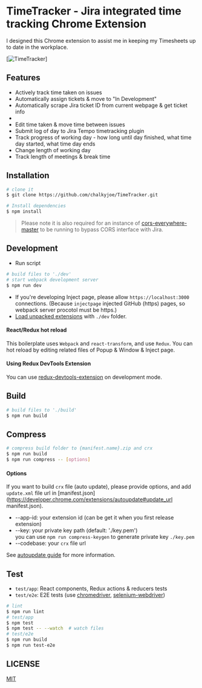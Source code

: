 # TimeTracker - Jira integrated time tracking Chrome Extension

I designed this Chrome extension to assist me in keeping my Timesheets up to date in the workplace.

[![TimeTracker](https://imgur.com/V49WvEX.jpg)]
## Features

 - Actively track time taken on issues
 - Automatically assign tickets & move to "In Development"
 - Automatically scrape Jira ticket ID from current webpage & get ticket info
 - 
 - Edit time taken & move time between issues
 - Submit log of day to Jira Tempo timetracking plugin
 - Track progress of working day - how long until day finished, what time day started, what time day ends
 - Change length of working day 
 - Track length of meetings & break time

## Installation

```bash
# clone it
$ git clone https://github.com/chalkyjoe/TimeTracker.git

# Install dependencies
$ npm install
```

> Please note it is also required for an instance of [cors-everywhere-master](https://github.com/Rob--W/cors-anywhere/) to be running to bypass CORS interface with Jira.

## Development

* Run script
```bash
# build files to './dev'
# start webpack development server
$ npm run dev
```
* If you're developing Inject page, please allow `https://localhost:3000` connections. (Because `injectpage` injected GitHub (https) pages, so webpack server procotol must be https.)
* [Load unpacked extensions](https://developer.chrome.com/extensions/getstarted#unpacked) with `./dev` folder.

#### React/Redux hot reload

This boilerplate uses `Webpack` and `react-transform`, and use `Redux`. You can hot reload by editing related files of Popup & Window & Inject page.

#### Using Redux DevTools Extension

You can use [redux-devtools-extension](https://github.com/zalmoxisus/redux-devtools-extension) on development mode.

## Build

```bash
# build files to './build'
$ npm run build
```

## Compress

```bash
# compress build folder to {manifest.name}.zip and crx
$ npm run build
$ npm run compress -- [options]
```

#### Options

If you want to build `crx` file (auto update), please provide options, and add `update.xml` file url in [manifest.json](https://developer.chrome.com/extensions/autoupdate#update_url manifest.json).

* --app-id: your extension id (can be get it when you first release extension)
* --key: your private key path (default: './key.pem')  
  you can use `npm run compress-keygen` to generate private key `./key.pem`
* --codebase: your `crx` file url

See [autoupdate guide](https://developer.chrome.com/extensions/autoupdate) for more information.

## Test

* `test/app`: React components, Redux actions & reducers tests
* `test/e2e`: E2E tests (use [chromedriver](https://www.npmjs.com/package/chromedriver), [selenium-webdriver](https://www.npmjs.com/package/selenium-webdriver))

```bash
# lint
$ npm run lint
# test/app
$ npm test
$ npm test -- --watch  # watch files
# test/e2e
$ npm run build
$ npm run test-e2e
```

## LICENSE

[MIT](LICENSE)
